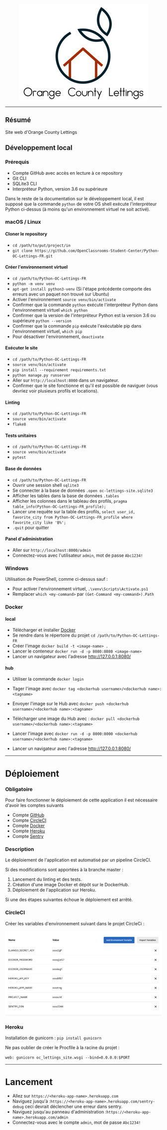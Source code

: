 <p align="center">
  <img src="img/logo.png" alt="logo">
</p>
<hr>


## Résumé 

Site web d'Orange County Lettings 

## Développement local

### Prérequis

- Compte GitHub avec accès en lecture à ce repository
- Git CLI
- SQLite3 CLI
- Interpréteur Python, version 3.6 ou supérieure

Dans le reste de la documentation sur le développement local, il est supposé que la commande `python` de votre OS shell exécute l'interpréteur Python ci-dessus (à moins qu'un environnement virtuel ne soit activé).

### macOS / Linux

#### Cloner le repository

- `cd /path/to/put/project/in`
- `git clone https://github.com/OpenClassrooms-Student-Center/Python-OC-Lettings-FR.git`

#### Créer l'environnement virtuel

- `cd /path/to/Python-OC-Lettings-FR`
- `python -m venv venv`
- `apt-get install python3-venv` (Si l'étape précédente comporte des erreurs avec un paquet non trouvé sur Ubuntu)
- Activer l'environnement `source venv/bin/activate`
- Confirmer que la commande `python` exécute l'interpréteur Python dans l'environnement virtuel
`which python`
- Confirmer que la version de l'interpréteur Python est la version 3.6 ou supérieure `python --version`
- Confirmer que la commande `pip` exécute l'exécutable pip dans l'environnement virtuel, `which pip`
- Pour désactiver l'environnement, `deactivate`

#### Exécuter le site

- `cd /path/to/Python-OC-Lettings-FR`
- `source venv/bin/activate`
- `pip install --requirement requirements.txt`
- `python manage.py runserver`
- Aller sur `http://localhost:8000` dans un navigateur.
- Confirmer que le site fonctionne et qu'il est possible de naviguer (vous devriez voir plusieurs profils et locations).

#### Linting

- `cd /path/to/Python-OC-Lettings-FR`
- `source venv/bin/activate`
- `flake8`

#### Tests unitaires

- `cd /path/to/Python-OC-Lettings-FR`
- `source venv/bin/activate`
- `pytest`

#### Base de données

- `cd /path/to/Python-OC-Lettings-FR`
- Ouvrir une session shell `sqlite3`
- Se connecter à la base de données `.open oc-lettings-site.sqlite3`
- Afficher les tables dans la base de données `.tables`
- Afficher les colonnes dans le tableau des profils, `pragma table_info(Python-OC-Lettings-FR_profile);`
- Lancer une requête sur la table des profils, `select user_id, favorite_city from
  Python-OC-Lettings-FR_profile where favorite_city like 'B%';`
- `.quit` pour quitter

#### Panel d'administration

- Aller sur `http://localhost:8000/admin`
- Connectez-vous avec l'utilisateur `admin`, mot de passe `Abc1234!`

### Windows

Utilisation de PowerShell, comme ci-dessus sauf :

- Pour activer l'environnement virtuel, `.\venv\Scripts\Activate.ps1` 
- Remplacer `which <my-command>` par `(Get-Command <my-command>).Path`

### Docker

#### local

- Télécharger et installer [Docker](https://docs.docker.com/get-docker/)
- Se rendre dans le répertoire du projet `cd /path/to/Python-OC-Lettings-FR`
- Créer l'image `docker build -t <image-name> .` 
- Lancer le conteneur `docker run -d -p 8080:8080 <image-name>`
- Lancer un navigateur avec l'adresse http://127.0.0.1:8080/

#### hub

- Utiliser la commande `docker login`
- Tager l'image avec `docker tag <dockerhub username>/<dockerhub name>:<tagname>`
- Envoyer l'image sur le Hub avec `docker push <dockerhub username>/<dockerhub name>:<tagname>`

- Télécharger une image du Hub avec : `docker pull <dockerhub username>/<dockerhub name>:<tagname>`
- Lancer l'image avec `docker run -d -p 8000:8000 <dockerhub username>/<dockerhub name>:<tagname>`
- Lancer un navigateur avec l'adresse http://127.0.0.1:8080/

<hr>

# Déploiement

### Obligatoire
Pour faire fonctionner le déploiement de cette application il est nécessaire d'avoir les comptes suivants
- Compte [GitHub](https://github.com/)
- Compte [CircleCI](https://circleci.com) 
- Compte [Docker](https://www.docker.com)
- Compte [Heroku](https://www.heroku.com)
- Compte [Sentry](https://sentry.io/welcome/)

### Description
Le déploiement de l'application est automatisé par un pipeline CircleCI.

Si des modifications sont apportées à la branche master :

1) Lancement du linting et des tests. 
2) Création d'une image Docker et dépôt sur le DockerHub. 
3) Déploiement de l'application sur Heroku.

Si une des étapes suivantes échoue le déploiement est arrêté.

### CircleCI

Créer les variables d'environnement suivant dans le projet CircleCi :

<p align="center">
  <img src="img/env.png" alt="env">
</p>

### Heroku

Installation de gunicorn :
  `pip install gunicorn`

Ne pas oublier de créer le Procfile à la racine du projet : 

`web: gunicorn oc_lettings_site.wsgi --bind=0.0.0.0:$PORT`

<hr>

# Lancement

- Allez sur `https://<heroku-app-name>.herokuapp.com`
- Naviguez jusqu'à :`https://<heroku-app-name>.herokuapp.com/sentry-debug` 
ceci devrait déclencher une erreur dans sentry.
- Naviguez jusqu'au panneau d'administration :`https://<heroku-app-name>.herokuapp.com/admin` 
- Connectez-vous avec le compte `admin`, mot de passe `Abc1234!`
